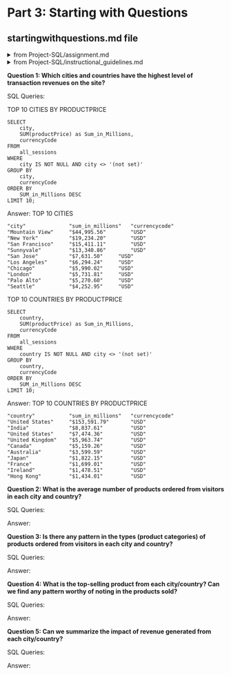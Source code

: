 # Part 3: Starting with Questions
## startingwithquestions.md file
<details>
<summary>from Project-SQL/assignment.md</summary>

This database provides data on revenue by product as well as data on how each visitor to the site interacted with the products (when they visited, where they were based, how many pages they viewed, how long they stayed on the site, and the number of transactions they entered).

In the starting_with_questions.md file there are 5 questions you need to answer using the data. For each question, be sure to include: The queries you used to answer the question The answer to the question
</details>

<details>
<summary>from Project-SQL/instructional_guidelines.md</summary>

Provide the answer to the 5 questions and the queries used to answer each question

Answer the following questions and provide the SQL queries used to find the answer.
</details>
    
**Question 1: Which cities and countries have the highest level of transaction revenues on the site?**


SQL Queries:

TOP 10 CITIES BY PRODUCTPRICE
```
SELECT 
    city, 
    SUM(productPrice) as Sum_in_Millions, 
    currencyCode 
FROM 
    all_sessions 
WHERE 
    city IS NOT NULL AND city <> '(not set)'
GROUP BY 
    city, 
    currencyCode 
ORDER BY 
    SUM_in_Millions DESC 
LIMIT 10;
```


Answer:
TOP 10 CITIES
```
"city"	            "sum_in_millions"	"currencycode"
"Mountain View"	    "$44,995.56"	    "USD"
"New York"	        "$19,234.20"	    "USD"
"San Francisco"	    "$15,411.11"	    "USD"
"Sunnyvale"	        "$13,340.86"	    "USD"
"San Jose"	        "$7,631.50"	    "USD"
"Los Angeles"	    "$6,294.24"	    "USD"
"Chicago"	        "$5,990.02"	    "USD"
"London"	        "$5,731.81"	    "USD"
"Palo Alto"	        "$5,270.60"	    "USD"
"Seattle"	        "$4,252.95"	    "USD"
```

TOP 10 COUNTRIES BY PRODUCTPRICE
```
SELECT 
    country, 
    SUM(productPrice) as Sum_in_Millions, 
    currencyCode 
FROM 
    all_sessions 
WHERE 
    country IS NOT NULL AND city <> '(not set)'
GROUP BY 
    country, 
    currencyCode 
ORDER BY 
    SUM_in_Millions DESC 
LIMIT 10;
```

Answer:
TOP 10 COUNTRIES BY PRODUCTPRICE
```
"country"	        "sum_in_millions"	"currencycode"
"United States"	    "$153,591.79"	    "USD"
"India"	            "$8,837.61"	        "USD"
"United States"	    "$7,474.36"	        "USD"
"United Kingdom"	"$5,963.74"	        "USD"
"Canada"	        "$5,159.26"	        "USD"
"Australia"	        "$3,599.59"	        "USD"
"Japan"	            "$1,822.15"	        "USD"
"France"	        "$1,699.01"	        "USD"
"Ireland"	        "$1,478.51"	        "USD"
"Hong Kong"	        "$1,434.01"	        "USD"
```



**Question 2: What is the average number of products ordered from visitors in each city and country?**


SQL Queries:



Answer:





**Question 3: Is there any pattern in the types (product categories) of products ordered from visitors in each city and country?**


SQL Queries:



Answer:





**Question 4: What is the top-selling product from each city/country? Can we find any pattern worthy of noting in the products sold?**


SQL Queries:



Answer:





**Question 5: Can we summarize the impact of revenue generated from each city/country?**

SQL Queries:



Answer:







